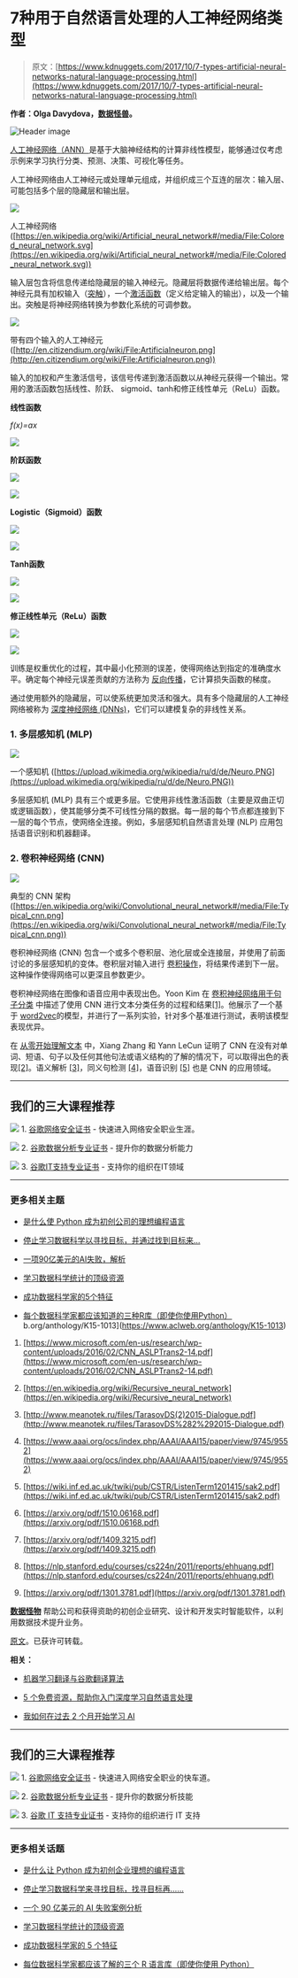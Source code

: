 # 7种用于自然语言处理的人工神经网络类型

> 原文：[https://www.kdnuggets.com/2017/10/7-types-artificial-neural-networks-natural-language-processing.html](https://www.kdnuggets.com/2017/10/7-types-artificial-neural-networks-natural-language-processing.html)

**作者：Olga Davydova，[数据怪兽](https://datamonsters.co/)。**

![Header image](../Images/b2928e16c21148859d3f2609e9ff900b.png)

[人工神经网络（ANN）](https://en.wikipedia.org/wiki/Artificial_neural_network)是基于大脑神经结构的计算非线性模型，能够通过仅考虑示例来学习执行分类、预测、决策、可视化等任务。

人工神经网络由人工神经元或处理单元组成，并组织成三个互连的层次：输入层、可能包括多个层的隐藏层和输出层。

![](../Images/fe56a1b953723148c7384425e9544825.png)

人工神经网络 ([https://en.wikipedia.org/wiki/Artificial_neural_network#/media/File:Colored_neural_network.svg](https://en.wikipedia.org/wiki/Artificial_neural_network#/media/File:Colored_neural_network.svg))

输入层包含将信息传递给隐藏层的输入神经元。隐藏层将数据传递给输出层。每个神经元具有加权输入（[突触](https://en.wikipedia.org/wiki/Synaptic_weight)），一个[激活函数](https://en.wikipedia.org/wiki/Activation_function)（定义给定输入的输出），以及一个输出。突触是将神经网络转换为参数化系统的可调参数。

![](../Images/28bbbcf6410fb58b15bb0d04bf6cbc2f.png)

带有四个输入的人工神经元 ([http://en.citizendium.org/wiki/File:Artificialneuron.png](http://en.citizendium.org/wiki/File:Artificialneuron.png))

输入的加权和产生激活信号，该信号传递到激活函数以从神经元获得一个输出。常用的激活函数包括线性、阶跃、 sigmoid、tanh和修正线性单元（ReLu）函数。

**线性函数**

*f(x)=ax*

![](../Images/842bb0bfff108aa25f5c4bda7011cfa3.png)

**阶跃函数**

![](../Images/66a45d2058af81b8763ae78fcc37a8f9.png)

![](../Images/2ca6abd948ebfb2f0cae03ebc9c236ad.png)

**Logistic（Sigmoid）函数**

![](../Images/33ba960d13217744c7b5dc3cd3edee2d.png)

![](../Images/5480e76cc6e014daee35a02c29d50540.png)

**Tanh函数**

![](../Images/f9701aadbb76fd778fdb6636d699bba3.png)

![](../Images/f5e253b0decb0474de5d19afb0f8c540.png)

**修正线性单元（ReLu）函数**

![](../Images/dcd7f7e8a0f3d6eb6ea7e71d9104a5cd.png)

![](../Images/77569f43e10cab303da0ffacd7fa4ea6.png)

训练是权重优化的过程，其中最小化预测的误差，使得网络达到指定的准确度水平。确定每个神经元误差贡献的方法称为 [反向传播](https://en.wikipedia.org/wiki/Backpropagation)，它计算损失函数的梯度。

通过使用额外的隐藏层，可以使系统更加灵活和强大。具有多个隐藏层的人工神经网络被称为 [深度神经网络 (DNNs)](https://en.wikipedia.org/wiki/Deep_learning#Deep_neural_networks)，它们可以建模复杂的非线性关系。

### 1\. 多层感知机 (MLP)

![](../Images/6c3b8e2989766dd5eccb71fd62c9be89.png)

一个感知机 ([https://upload.wikimedia.org/wikipedia/ru/d/de/Neuro.PNG](https://upload.wikimedia.org/wikipedia/ru/d/de/Neuro.PNG))

多层感知机 (MLP) 具有三个或更多层。它使用非线性激活函数（主要是双曲正切或逻辑函数），使其能够分类不可线性分隔的数据。每一层的每个节点都连接到下一层的每个节点，使网络全连接。例如，多层感知机自然语言处理 (NLP) 应用包括语音识别和机器翻译。

### 2\. 卷积神经网络 (CNN)

![](../Images/017e3a9b13ae5681e603adfe8c148c8b.png)

典型的 CNN 架构 ([https://en.wikipedia.org/wiki/Convolutional_neural_network#/media/File:Typical_cnn.png](https://en.wikipedia.org/wiki/Convolutional_neural_network#/media/File:Typical_cnn.png))

卷积神经网络 (CNN) 包含一个或多个卷积层、池化层或全连接层，并使用了前面讨论的多层感知机的变体。卷积层对输入进行 [卷积操作](https://en.wikipedia.org/wiki/Convolution)，将结果传递到下一层。这种操作使得网络可以更深且参数更少。

卷积神经网络在图像和语音应用中表现出色。Yoon Kim 在 [卷积神经网络用于句子分类](http://www.aclweb.org/anthology/D14-1181) 中描述了使用 CNN 进行文本分类任务的过程和结果[[1]](http://www.aclweb.org/anthology/D14-1181)。他展示了一个基于 [word2vec](https://en.wikipedia.org/wiki/Word2vec)的模型，并进行了一系列实验，针对多个基准进行测试，表明该模型表现优异。

在 [从零开始理解文本](https://arxiv.org/pdf/1502.01710.pdf) 中，Xiang Zhang 和 Yann LeCun 证明了 CNN 在没有对单词、短语、句子以及任何其他句法或语义结构的了解的情况下，可以取得出色的表现[[2]](https://arxiv.org/pdf/1502.01710.pdf)。语义解析 [[3]](http://www.aclweb.org/anthology/P15-1128)，同义句检测 [[4]](https://www.aclweb.org/anthology/K15-1013)，语音识别 [[5]](https://www.microsoft.com/en-us/research/wp-content/uploads/2016/02/CNN_ASLPTrans2-14.pdf) 也是 CNN 的应用领域。

* * *

## 我们的三大课程推荐

![](../Images/0244c01ba9267c002ef39d4907e0b8fb.png) 1\. [谷歌网络安全证书](https://www.kdnuggets.com/google-cybersecurity) - 快速进入网络安全职业生涯。

![](../Images/e225c49c3c91745821c8c0368bf04711.png) 2\. [谷歌数据分析专业证书](https://www.kdnuggets.com/google-data-analytics) - 提升你的数据分析能力

![](../Images/0244c01ba9267c002ef39d4907e0b8fb.png) 3\. [谷歌IT支持专业证书](https://www.kdnuggets.com/google-itsupport) - 支持你的组织在IT领域

* * *

### 更多相关主题

+   [是什么使 Python 成为初创公司的理想编程语言](https://www.kdnuggets.com/2021/12/makes-python-ideal-programming-language-startups.html)

+   [停止学习数据科学以寻找目标，并通过找到目标来…](https://www.kdnuggets.com/2021/12/stop-learning-data-science-find-purpose.html)

+   [一项90亿美元的AI失败，解析](https://www.kdnuggets.com/2021/12/9b-ai-failure-examined.html)

+   [学习数据科学统计的顶级资源](https://www.kdnuggets.com/2021/12/springboard-top-resources-learn-data-science-statistics.html)

+   [成功数据科学家的5个特征](https://www.kdnuggets.com/2021/12/5-characteristics-successful-data-scientist.html)

+   [每个数据科学家都应该知道的三种R库（即使你使用Python）](https://www.kdnuggets.com/2021/12/three-r-libraries-every-data-scientist-know-even-python.html)
b.org/anthology/K15-1013](https://www.aclweb.org/anthology/K15-1013)

1.  [https://www.microsoft.com/en-us/research/wp-content/uploads/2016/02/CNN_ASLPTrans2-14.pdf](https://www.microsoft.com/en-us/research/wp-content/uploads/2016/02/CNN_ASLPTrans2-14.pdf)

1.  [https://en.wikipedia.org/wiki/Recursive_neural_network](https://en.wikipedia.org/wiki/Recursive_neural_network)

1.  [http://www.meanotek.ru/files/TarasovDS(2)2015-Dialogue.pdf](http://www.meanotek.ru/files/TarasovDS%282%292015-Dialogue.pdf)

1.  [https://www.aaai.org/ocs/index.php/AAAI/AAAI15/paper/view/9745/9552](https://www.aaai.org/ocs/index.php/AAAI/AAAI15/paper/view/9745/9552)

1.  [https://wiki.inf.ed.ac.uk/twiki/pub/CSTR/ListenTerm1201415/sak2.pdf](https://wiki.inf.ed.ac.uk/twiki/pub/CSTR/ListenTerm1201415/sak2.pdf)

1.  [https://arxiv.org/pdf/1510.06168.pdf](https://arxiv.org/pdf/1510.06168.pdf)

1.  [https://arxiv.org/pdf/1409.3215.pdf](https://arxiv.org/pdf/1409.3215.pdf)

1.  [https://nlp.stanford.edu/courses/cs224n/2011/reports/ehhuang.pdf](https://nlp.stanford.edu/courses/cs224n/2011/reports/ehhuang.pdf)

1.  [https://arxiv.org/pdf/1301.3781.pdf](https://arxiv.org/pdf/1301.3781.pdf)

**[数据怪物](https://datamonsters.co/)** 帮助公司和获得资助的初创企业研究、设计和开发实时智能软件，以利用数据技术提升业务。

[原文](https://medium.com/@datamonsters/artificial-neural-networks-for-natural-language-processing-part-1-64ca9ebfa3b2)。已获许可转载。

**相关：**

+   [机器学习翻译与谷歌翻译算法](/2017/09/machine-learning-translation-google-translate-algorithm.html)

+   [5 个免费资源，帮助你入门深度学习自然语言处理](/2017/07/5-free-resources-getting-started-deep-learning-nlp.html)

+   [我如何在过去 2 个月开始学习 AI](/2017/10/how-started-learning-ai.html)

* * *

## 我们的三大课程推荐

![](../Images/0244c01ba9267c002ef39d4907e0b8fb.png) 1\. [谷歌网络安全证书](https://www.kdnuggets.com/google-cybersecurity) - 快速进入网络安全职业的快车道。

![](../Images/e225c49c3c91745821c8c0368bf04711.png) 2\. [谷歌数据分析专业证书](https://www.kdnuggets.com/google-data-analytics) - 提升你的数据分析技能

![](../Images/0244c01ba9267c002ef39d4907e0b8fb.png) 3\. [谷歌 IT 支持专业证书](https://www.kdnuggets.com/google-itsupport) - 支持你的组织进行 IT 支持

* * *

### 更多相关话题

+   [是什么让 Python 成为初创企业理想的编程语言](https://www.kdnuggets.com/2021/12/makes-python-ideal-programming-language-startups.html)

+   [停止学习数据科学来寻找目标，找寻目标再……](https://www.kdnuggets.com/2021/12/stop-learning-data-science-find-purpose.html)

+   [一个 90 亿美元的 AI 失败案例分析](https://www.kdnuggets.com/2021/12/9b-ai-failure-examined.html)

+   [学习数据科学统计的顶级资源](https://www.kdnuggets.com/2021/12/springboard-top-resources-learn-data-science-statistics.html)

+   [成功数据科学家的 5 个特征](https://www.kdnuggets.com/2021/12/5-characteristics-successful-data-scientist.html)

+   [每位数据科学家都应该了解的三个 R 语言库（即使你使用 Python）](https://www.kdnuggets.com/2021/12/three-r-libraries-every-data-scientist-know-even-python.html)
